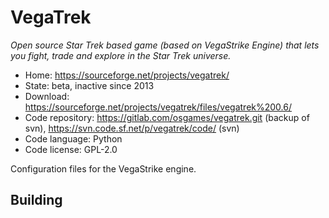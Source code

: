 # VegaTrek

_Open source Star Trek based game (based on VegaStrike Engine) that lets you fight, trade and explore in the Star Trek universe._

- Home: https://sourceforge.net/projects/vegatrek/
- State: beta, inactive since 2013
- Download: https://sourceforge.net/projects/vegatrek/files/vegatrek%200.6/
- Code repository: https://gitlab.com/osgames/vegatrek.git (backup of svn), https://svn.code.sf.net/p/vegatrek/code/ (svn)
- Code language: Python
- Code license: GPL-2.0

Configuration files for the VegaStrike engine.

## Building

